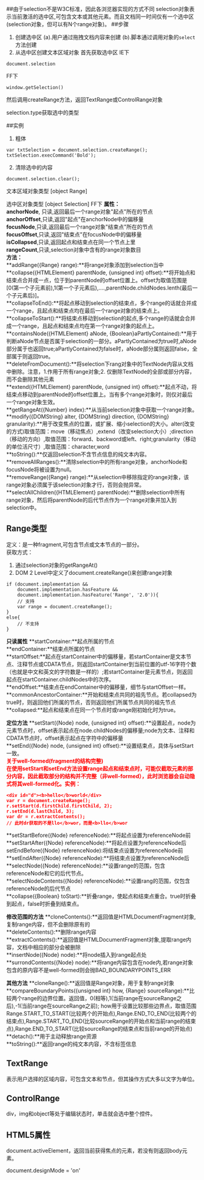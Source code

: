 ##由于selection不是W3C标准，因此各浏览器实现的方式不同
selection对象表示当前激活的选中区,可包含文本或其他元素。而且文档同一时间仅有一个选中区(selection对象，但可以有N个range对象)。
##步骤
1. 创建选中区
(a).用户通过拖拽文档内容来创建
(b).脚本通过调用对象的`select`方法创建
2. 从选中区创建文本区域对象
首先获取选中区
IE下
````
document.selection
````
FF下
````
window.getSelection()
````
然后调用createRange方法，返回TextRange或ControlRange对象

selection.type获取选中的类型

##实例
1. 粗体
````
var txtSelection = document.selection.createRange();
txtSelection.execCommand('Bold');
````
2. 清除选中的内容
````
document.selection.clear();
````

文本区域对象类型
[object Range]

选中区对象类型
[object Selection]
FF下
**属性：**<br/>
**anchorNode**, 只读,返回最后一个range对象"起点"所在的节点<br/>
**anchorOffset**,只读,返回"起点"在anchorNode中的偏移量<br/>
**focusNode**,只读,返回最后一个range对象"结束点"所在的节点<br/>
**focusOffset**,只读,返回"结束点"在focusNode中的偏移量<br/>
**isCollapsed**,只读,返回起点和结束点在同一个节点上里<br/>
**rangeCount**,只读,selection对象中含有的range对象数目<br/>
**方法：**<br/>
**addRange({Range} range):**将range对象添加到selection当中
**collapse({HTMLElement} parentNode, {unsigned int} offset):**将开始点和结束点合并成一点，位于到parentNode的offset位置上。offset为取值范围是[0(第一个子元素前),1(第一个子元素后),....,parentNode.childNodes.lenth(最后一个子元素后)]。<br/>
**collapseToEnd():**将起点移动到selection的结束点，多个range的话就合并成一个range，且起点和结束点均在最后一个range对象的结束点上。<br/>
**collapseToStart():**将结束点移动到selection的起点,多个range的话就会合并成一个range，且起点和结束点均在第一个range对象的起点上。<br/>
**containsNode({HTMLElement} aNode, {Boolean}aPartlyContained):**用于判断aNode节点是否属于selection的一部分。aPartlyContained为true时,aNode部分属于也返回true;aPartlyContained为false时，aNode部分属则返回false，全部属于则返回true。<br/>
**deleteFromDocument():**将selection下rang对象中的TextNode内容从文档中删除。注意，1.作用于所有range对象;2. 仅删除TextNode的全部或部分内容，而不会删除其他元素<br/>
**extend({HTMLElement} parentNode, {unsigned int} offset):**起点不动，将结束点移动到parentNode的offset位置上。当有多个range对象时，则仅对最后一个range对象生效。<br/> 
**getRangeAt({Number} index):**从当前selection对象中获取一个range对象。 <br/>
**modify({DOMString} alter, {DOMString} direction, {DOMString} granularity):**用于改变焦点的位置，或扩展、缩小selection的大小。alter(改变的方式)取值范围：move（移动焦点）,extend（改变selection大小）;direction（移动的方向）,取值范围：forward、backword或left、right;granularity（移动的单位活尺寸）,取值范围：character,word<br/>
**toString():**仅返回selection不含节点信息的纯文本内容。<br/>
**removeAllRanges():**清除selection中的所有range对象，anchorNode和focusNode将被设置为null。<br/>
**removeRange({Range} range):**从selection中移除指定的range对象，该range对象必须属于该selection对象才行，否则会抛异常。<br/>
**selectAllChildren({HTMLElement} parentNode):**删除selection中所有range对象，然后将parentNode的后代节点作为一个range对象并加入到selection中。<br/>

## Range类型
定义：是一种fragment,可包含节点或文本节点的一部分。<br/>
获取方式：
1. 通过selection对象的getRangeAt()<br/>
2. DOM 2 Level中定义了document.createRange()来创建range对象
````
if (document.implementation && 
	document.implementation.hasFeature &&
	document.implementation.hasFeature('Range', '2.0')){
	// 支持
	var range = document.createRange();
}
else{
	// 不支持
}
````
**只读属性**
**startContainer:**起点所属的节点<br/>
**endContainer:**结束点所属的节点<br/>
**startOffset:**起点在startContainer中的偏移量，若startContainer是文本节点、注释节点或CDATA节点，则返回startContainer到当前位置的utf-16字符个数（也就是中文和英文的字符数是一样的）;若startContainer是元素节点，则返回起点在startContainer.childNodes中的次序。<br/>
**endOffset:**结束点在endContainer中的偏移量，细节与startOffset一样。<br/>
**commonAncestorContainer:**开始和结束点共同的祖先节点。若collapsed为true时，则返回他们所属的节点，否则返回他们所属节点共同的祖先节点<br/>
**collapsed:**起点和结束点在同一个节点时或range刚初始化时为true。<br/>

**定位方法**
**setStart({Node} node, {unsigned int} offset):**设置起点，node为元素节点时，offset表示起点在node.childNodes的偏移量;node为文本、注释和CDATA节点时，offset表示起点在字符中的偏移量<br/>
**setEnd({Node} node, {unsigned int} offset):**设置结束点，具体与setStart一致。<br/>
<strong style="color:red;">
关于well-formed(fragment的结构完整)<br/>
在使用setStart和setEnd方法设置range起点和结束点时，可能仅截取元素的部分内容，因此截取部分的结构并不完整（非well-formed），此时浏览器会自动隐式将其well-formed化。实例：
````
<div id="d"><b>hello</b>world</div>
var r = document.createRange();
r.setStart(d.firstChild.firstChild, 2);
r.setEnd(d.lastChild, 3);
var dr = r.extractContents();
// 此时dr获取的不是llo</b>wor，而是<b>llo</b>wor
````
</strong>
**setStartBefore({Node} referenceNode):**将起点设置为referenceNode前<br/>
**setStartAfter({Node} referenceNode):**将起点设置为referenceNode后<br/> setEndBefore({Node} referenceNode):将结束点设置为referenceNode前<br/>
**setEndAfter({Node} referenceNode):**将结束点设置为referenceNode后<br/>
**selectNode({Node} referenceNode):**设置range的范围，包含referenceNode和它的后代节点。<br/>
**selectNodeContents({Node} referenceNode):**设置rang的范围，仅包含referenceNode的后代节点<br/>
**collapse({Boolean} toStart):**折叠range，使起点和结束点重合。true时折叠到起点，false时折叠到结束点。<br/>

**修改范围的方法**
**cloneContents():**返回值是HTMLDocumentFragment对象,复制range内容，但不会删除原有的<br/>
**deleteContents():**删除range内容<br/>
**extractContents():**返回值是HTMLDocumentFragment对象,提取range内容，文档中相应的部分会被删除<br/>
**insertNode({Node} node):**将node插入到range起点处<br/>
**surrondContents({Node} node):**将range内容包含在node内,若range对象包含的原内容不是well-formed则会抛BAD_BOUNDARYPOINTS_ERR<br/>

**其他方法**
**cloneRange():**返回值是Range对象，用于复制range对象<br/>
**compareBoundaryPoints({unsigned int} how, {Range} sourceRange):**比较两个range的边界位置。返回值，0(相等),1(当前range在sourceRange之后),-1(当前range在sourceRange之前); how用于设置比较那些边界点，取值范围Range.START_TO_START(比较两个的开始点),Range.END_TO_END(比较两个的结束点),Range.START_TO_END(比较sourceRange的开始点和当前range的结束点),Range.END_TO_START(比较sourceRange的结束点和当前range的开始点)<br/>
**detach():**用于主动释放range资源<br/>
**toString():**返回range的纯文本内容，不含标签信息<br/>


## TextRange
  表示用户选择的区域内容，可包含文本和节点，但其操作方式大多以文字为单位。


## ControlRange
  div，img和object等处于编辑状态时，单击就会选中整个控件。


## HTML5属性
document.activeElement，返回当前获得焦点的元素，若没有则返回body元素。<br/>


document.designMode = 'on'
